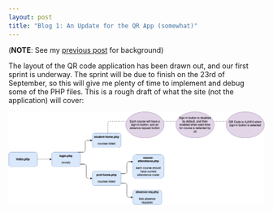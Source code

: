 ```yaml
---
layout: post
title: "Blog 1: An Update for the QR App (somewhat)"
---
```


(**NOTE**: See my [previous post](https://davidgalstyan53.github.io/2020/09/04/Blog0-QR-Scanner-Application.html) for background)

The layout of the QR code application has been drawn out, and our first sprint is underway. The sprint will be due to finish on the 23rd of September, so this will give me plenty of time to implement and debug some of the PHP files. This is a rough draft of what the site (not the application) will cover:

![blah](/_posts/QR_PHP.png)
